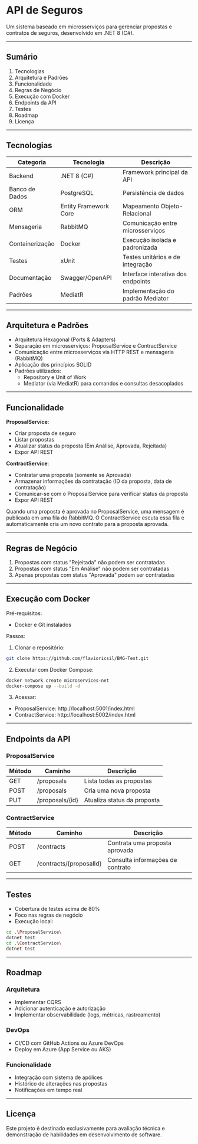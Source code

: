 ﻿# API de Seguros

Um sistema baseado em microsserviços para gerenciar propostas e contratos de seguros, desenvolvido em .NET 8 (C#).

---

## Sumário

1. Tecnologias
2. Arquitetura e Padrões
3. Funcionalidade
4. Regras de Negócio
5. Execução com Docker
6. Endpoints da API
7. Testes
8. Roadmap
9. Licença

---

## Tecnologias

| Categoria         | Tecnologia           | Descrição                                      |
|------------------|----------------------|------------------------------------------------|
| Backend           | .NET 8 (C#)          | Framework principal da API                     |
| Banco de Dados    | PostgreSQL           | Persistência de dados                          |
| ORM               | Entity Framework Core| Mapeamento Objeto-Relacional                   |
| Mensageria        | RabbitMQ             | Comunicação entre microsserviços               |
| Containerização   | Docker               | Execução isolada e padronizada                 |
| Testes            | xUnit                | Testes unitários e de integração               |
| Documentação      | Swagger/OpenAPI      | Interface interativa dos endpoints             |
| Padrões           | MediatR              | Implementação do padrão Mediator               |

---

## Arquitetura e Padrões

- Arquitetura Hexagonal (Ports & Adapters)
- Separação em microsserviços: ProposalService e ContractService
- Comunicação entre microsserviços via HTTP REST e mensageria (RabbitMQ)
- Aplicação dos princípios SOLID
- Padrões utilizados:
  - Repository e Unit of Work
  - Mediator (via MediatR) para comandos e consultas desacoplados

---

## Funcionalidade

**ProposalService**:
- Criar proposta de seguro
- Listar propostas
- Atualizar status da proposta (Em Análise, Aprovada, Rejeitada)
- Expor API REST

**ContractService**:
- Contratar uma proposta (somente se Aprovada)
- Armazenar informações da contratação (ID da proposta, data de contratação)
- Comunicar-se com o ProposalService para verificar status da proposta
- Expor API REST

Quando uma proposta é aprovada no ProposalService, uma mensagem é publicada em uma fila do RabbitMQ. O ContractService escuta essa fila e automaticamente cria um novo contrato para a proposta aprovada.

---

## Regras de Negócio

1. Propostas com status "Rejeitada" não podem ser contratadas
2. Propostas com status "Em Análise" não podem ser contratadas
3. Apenas propostas com status "Aprovada" podem ser contratadas

---

## Execução com Docker

Pré-requisitos:
- Docker e Git instalados

Passos:

1. Clonar o repositório:

```bash
git clone https://github.com/flavioricsil/BMG-Test.git
```

2. Executar com Docker Compose:

```bash
docker network create microservices-net
docker-compose up --build -d
```

3. Acessar:
- ProposalService: http://localhost:5001/index.html
- ContractService: http://localhost:5002/index.html

---

## Endpoints da API

### ProposalService

| Método  | Caminho             | Descrição                  |
|---------|---------------------|----------------------------|
| GET     | /proposals          | Lista todas as propostas    |
| POST    | /proposals          | Cria uma nova proposta      |
| PUT     | /proposals/{id}     | Atualiza status da proposta |

### ContractService

| Método  | Caminho                     | Descrição                          |
|---------|-----------------------------|------------------------------------|
| POST    | /contracts                  | Contrata uma proposta aprovada     |
| GET     | /contracts/{proposalId}     | Consulta informações de contrato   |

---

## Testes

- Cobertura de testes acima de 80%
- Foco nas regras de negócio
- Execução local:

```bash
cd .\ProposalService\
dotnet test
cd .\ContractService\
dotnet test
```

---

## Roadmap

### Arquitetura

- Implementar CQRS
- Adicionar autenticação e autorização
- Implementar observabilidade (logs, métricas, rastreamento)

### DevOps

- CI/CD com GitHub Actions ou Azure DevOps
- Deploy em Azure (App Service ou AKS)

### Funcionalidade

- Integração com sistema de apólices
- Histórico de alterações nas propostas
- Notificações em tempo real

---

## Licença

Este projeto é destinado exclusivamente para avaliação técnica e demonstração de habilidades em desenvolvimento de software.

